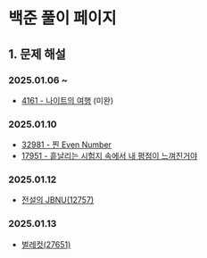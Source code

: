# 백준 풀이 페이지

## 1. 문제 해설

### 2025.01.06 ~ 
- [4161 - 나이트의 여행](/algorithm/baekjoon/4161/README.md) (미완)

### 2025.01.10
- [32981 - 찐 Even Number](/algorithm/baekjoon/32981/README.md)
- [17951 - 흩날리는 시험지 속에서 내 평점이 느껴진거야](/algorithm/baekjoon/17951/README.md)

### 2025.01.12
- [전설의 JBNU(12757)](/algorithm/baekjoon/12757/README.md)

### 2025.01.13
- [벌레컷(27651)](/algorithm/baekjoon/27651/README.md)